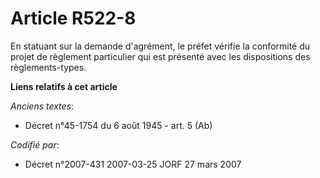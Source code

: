# Article R522-8

En statuant sur la demande d'agrément, le préfet vérifie la conformité du projet de règlement particulier qui est présenté
avec les dispositions des règlements-types.

**Liens relatifs à cet article**

_Anciens textes_:

  - Décret n°45-1754 du 6 août 1945 - art. 5 (Ab)

_Codifié par_:

  - Décret n°2007-431 2007-03-25 JORF 27 mars 2007
